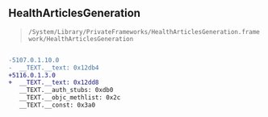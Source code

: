 ## HealthArticlesGeneration

> `/System/Library/PrivateFrameworks/HealthArticlesGeneration.framework/HealthArticlesGeneration`

```diff

-5107.0.1.10.0
-  __TEXT.__text: 0x12db4
+5116.0.1.3.0
+  __TEXT.__text: 0x12dd8
   __TEXT.__auth_stubs: 0xdb0
   __TEXT.__objc_methlist: 0x2c
   __TEXT.__const: 0x3a0

```
